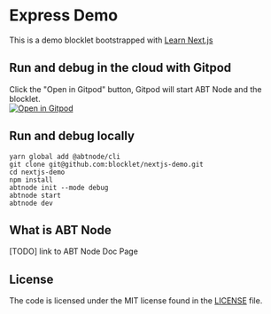 # Express Demo

This is a demo blocklet bootstrapped with [Learn Next.js](https://nextjs.org/learn)

## Run and debug in the cloud with Gitpod

Click the "Open in Gitpod" button, Gitpod will start ABT Node and the blocklet.<br>[![Open in Gitpod](https://gitpod.io/button/open-in-gitpod.svg)](https://gitpod.io/#https://github.com/blocklet/nextjs-demo)

## Run and debug locally

```shell
yarn global add @abtnode/cli
git clone git@github.com:blocklet/nextjs-demo.git
cd nextjs-demo
npm install
abtnode init --mode debug
abtnode start
abtnode dev
```

## What is ABT Node

[TODO] link to ABT Node Doc Page

## License

The code is licensed under the MIT license found in the
[LICENSE](LICENSE) file.
